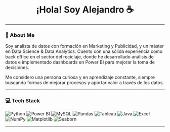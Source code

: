 <h1 align="center">¡Hola! Soy Alejandro ☕ </h1>

---

### 🧠 About Me

Soy analista de datos con formación en Marketing y Publicidad, y un máster en Data Science & Data Analytics.
Cuento con una sólida experiencia como back office en el sector del reciclaje, donde he desarrollado análisis de datos e implementado dashboards en Power BI para mejorar la toma de decisiones.

Me considero una persona curiosa y en aprendizaje constante, siempre buscando formas de mejorar procesos y aportar valor a través de los datos.

---

### 💻 Tech Stack


![Python](https://img.shields.io/badge/Python-3776AB?style=for-the-badge&logo=python&logoColor=white)
![Power BI](https://img.shields.io/badge/Power%20BI-F2C811?style=for-the-badge&logo=powerbi&logoColor=black)
![MySQL](https://img.shields.io/badge/MySQL-005C84?style=for-the-badge&logo=mysql&logoColor=white)
![Pandas](https://img.shields.io/badge/Pandas-150458?style=for-the-badge&logo=pandas&logoColor=white)
![Tableau](https://img.shields.io/badge/Tableau-E97627?style=for-the-badge&logo=tableau&logoColor=white)
![Java](https://img.shields.io/badge/Java-007396?style=for-the-badge&logo=java&logoColor=white)
![Excel](https://img.shields.io/badge/Microsoft%20Excel-217346?style=for-the-badge&logo=microsoft-excel&logoColor=white)
![NumPy](https://img.shields.io/badge/NumPy-013243?style=for-the-badge&logo=numpy&logoColor=white)
![Matplotlib](https://img.shields.io/badge/Matplotlib-11557C?style=for-the-badge&logo=matplotlib&logoColor=white)
![Seaborn](https://img.shields.io/badge/Seaborn-2D3F73?style=for-the-badge&logo=python&logoColor=white)

---
<!--
### 📌 Proyectos destacados

- 🔍 **Detección de Fake News con NLP + Deep Learning**  
  Clasificación de noticias verdaderas/falsas con redes neuronales y análisis de texto.
  
- 📊 **Dashboard de Marketing Digital (Power BI)**  
  Seguimiento de campañas, análisis de sentimiento en redes sociales y predicción de conversión.

- 🧠 **Segmentación de clientes con Machine Learning**  
  Agrupación basada en comportamiento de compra con clustering y visualización de insights.

- 🛠️ **Gestor de citas en Java (Swing + Oracle DB)**  
  Aplicación de escritorio para organizar turnos y reparaciones en servicios técnicos.
'
---
-->




